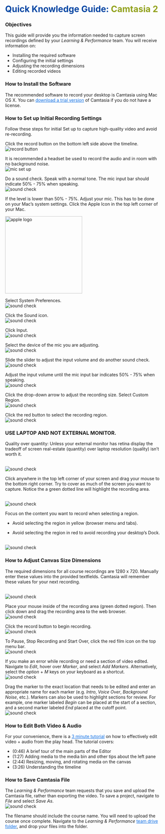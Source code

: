 # <span style="color:#0346A3"> Quick Knowledge Guide:</span><span style="color:#91A11B"> Camtasia 2</span>

### Objectives
This guide will provide you the information needed to capture screen recordings defined by your _Learning & Performance_ team. You will receive information on:
* Installing the required software
* Configuring the initial settings
* Adjusting the recording dimensions
* Editing recorded videos

### How to Install the Software
The recommended software to record your desktop is Camtasia using Mac OS X. You can <a href="https://www.techsmith.com/download/oldversions" style="color:#0D6EE4">download a trial version</a> of Camtasia if you do not have a license.

### How to Set up Initial Recording Settings
Follow these steps for initial Set up to capture high-quality video and avoid re-recording.

Click the record button on the bottom left side above the timeline.
</br>![record button](./images/1.png)

It is recommended a headset be used to record the audio and in room with no background noise.
</br>![mic set up](./images/2.png)

Do a sound check. Speak with a normal tone. The mic input bar should indicate 50% - 75% when speaking.
</br>![sound check](./images/3.png)

If the level is lower than 50% - 75%. Adjust your mic. This has to be done on your Mac’s system settings. Click the Apple Icon  in the top left corner of your Mac.

<img src="./images/appleLogo.png" alt="apple logo" width=250>


Select System Preferences.
</br>![sound check](./images/4.png)

Click the Sound icon.
</br>![sound check](./images/5.png)

Click Input.
</br>![sound check](./images/6.png)






Select the device of the mic you are adjusting.
</br>![sound check](./images/7.png)

Slide the slider to adjust the input volume and do another sound check.
</br>![sound check](./images/8.png)

Adjust the input volume until the mic input bar indicates 50% - 75% when speaking.
</br>![sound check](./images/9.png)

Click the drop-down arrow to adjust the recording size.  Select Custom Region.
</br>![sound check](./images/10.png)

Click the red button to select the recording region.
</br>![sound check](./images/11.png)

### USE LAPTOP AND NOT EXTERNAL MONITOR.
Quality over quantity: Unless your external monitor has retina display the tradeoff of screen real-estate (quantity) over laptop resolution (quality) isn’t worth it.

</br>![sound check](./images/12.png)

Click anywhere in the top left corner of your screen and drag your mouse to the bottom right corner. Try to cover as much of the screen you want to capture. Notice the a green dotted line will highlight the recording area.

</br>![sound check](./images/13.png)


Focus on the content you want to record when selecting a region.

* Avoid selecting the region in yellow (browser menu and tabs).

* Avoid selecting the region in red to avoid recording your desktop’s Dock.

</br>![sound check](./images/14.png)

### How to Adjust Canvas Size Dimensions
The required dimensions for all course recordings are 1280 x 720. Manually enter these values into the provided textfields. Camtasia will remember these values for your next recording.

</br>![sound check](./images/15.png)


Place your mouse inside of the recording area (green dotted region). Then click down and drag the recording area to the web browser.
</br>![sound check](./images/16.png)

Click the record button  to begin recording.
</br>![sound check](./images/record.png)

To Pause, Stop Recording and Start Over, click the red film icon  on the top menu bar.
</br>![sound check](./images/17.png)

If you make an error while recording or need a section of video edited. Navigate to _Edit_, hover over _Marker_, and select _Add Markers_. Alternatively, select the _option_ + _M_ keys on your keyboard as a shortcut.
</br>![sound check](./images/18.png)

Drag the marker to the exact location that needs to be edited and enter an appropriate name for each marker (e.g. _Intro_, _Voice Over_, _Background Noise_, etc.). Markers can also be used to highlight sections for review. For example, one marker labeled _Begin_ can be placed at the start of a section, and a second marker labeled _End_ placed at the cutoff point.
</br>![sound check](./images/19.png)

### How to Edit Both Video & Audio
For your convenience, there is a <a href="https://www.techsmith.com/tutorial-camtasia-mac-gs-3-editing-essentials-explore-editor.html" style="color:#0D6EE4">3 minute tutorial</a> on how to effectively edit video + audio from the play head. The tutorial covers:
* (0:46) A brief tour of the main parts of the Editor
* (1:27) Adding media to the media bin and other tips about the left pane
* (2:44) Resizing, moving, and rotating media on the canvas
* (3:26) Understanding the timeline


### How to Save Camtasia File
The _Learning & Performance_ team requests that you save and upload the Camtasia file, rather than exporting the video. To save a project, navigate to _File_ and select _Save As_.
</br>![sound check](./images/20.png)

The filename should include the course name. You will need to upload the course once complete. Navigate to the _Learning & Performance_ <a href="https://drive.google.com/open?id=0B5w_Rm6Jrg-PSHNIcXFQSmluMDQ" style="color:#0D6EE4"> team drive folder</a>, and drop your files into the folder.
